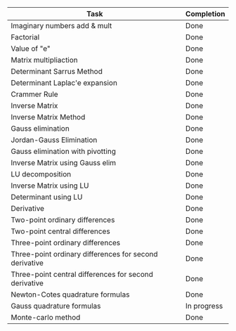 
| Task | Completion |
| ------------- | ------------- |
| Imaginary numbers add & mult  | Done  |
| Factorial  | Done  |
| Value of "e"  | Done  |
| Matrix multipliaction  | Done  |
| Determinant Sarrus Method  | Done  |
| Determinant Laplac'e expansion  | Done  |
| Crammer Rule  | Done  |
| Inverse Matrix  | Done  |
| Inverse Matrix Method  | Done  |
| Gauss elimination  | Done  |
| Jordan-Gauss Elimination | Done  |
|  Gauss elimination with pivotting | Done  |
| Inverse Matrix using Gauss elim | Done  |
| LU decomposition  | Done  |
| Inverse Matrix using LU  | Done  |
| Determinant using LU  | Done  |
| Derivative | Done  |
| Two-point ordinary differences  | Done  |
| Two-point central differences  | Done  |
| Three-point ordinary differences | Done  |
| Three-point ordinary differences for second derivative  | Done  |
| Three-point central differences for second derivative  | Done  |
| Newton-Cotes quadrature formulas | Done  |
| Gauss quadrature formulas | In progress |
| Monte-carlo method  | Done  |


